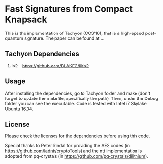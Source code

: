 # Fast Signatures from Compact Knapsack

This is the implementation of Tachyon (CCS'18), that is a high-speed post-quantum signature. The paper can be found at ...

## Tachyon Dependencies

1. b2 - https://github.com/BLAKE2/libb2

## Usage

After installing the dependencies, go to Tachyon folder and make (don't forget to update the makefile, specifically the path). Then, under the Debug folder you can see the executable. Code is tested with Intel i7 Skylake Ubuntu 16.04.

## License

Please check the licenses for the dependencies before using this code.

Special thanks to Peter Rindal for providing the AES codes (in https://github.com/ladnir/cryptoTools) and the ntt implementation is adopted from pq-crystals (in https://github.com/pq-crystals/dilithium).



